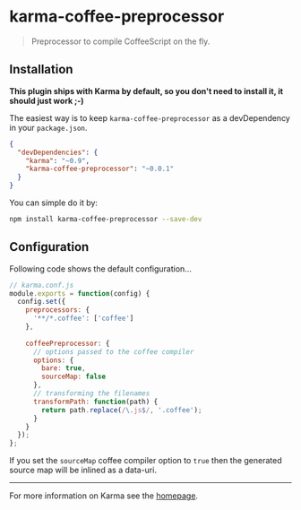 # karma-coffee-preprocessor

> Preprocessor to compile CoffeeScript on the fly.

## Installation

**This plugin ships with Karma by default, so you don't need to install it, it should just work ;-)**

The easiest way is to keep `karma-coffee-preprocessor` as a devDependency in your `package.json`.
```json
{
  "devDependencies": {
    "karma": "~0.9",
    "karma-coffee-preprocessor": "~0.0.1"
  }
}
```

You can simple do it by:
```bash
npm install karma-coffee-preprocessor --save-dev
```

## Configuration
Following code shows the default configuration...
```js
// karma.conf.js
module.exports = function(config) {
  config.set({
    preprocessors: {
      '**/*.coffee': ['coffee']
    },
    
    coffeePreprocessor: {
      // options passed to the coffee compiler
      options: {
        bare: true,
        sourceMap: false
      },
      // transforming the filenames
      transformPath: function(path) {
        return path.replace(/\.js$/, '.coffee');
      }
    }
  });
};
```

If you set the `sourceMap` coffee compiler option to `true` then the generated source map will be inlined as a data-uri.

----

For more information on Karma see the [homepage].


[homepage]: http://karma-runner.github.com
